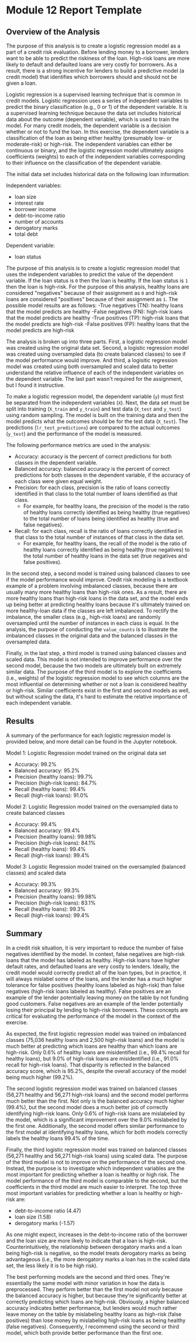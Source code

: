 # Module 12 Report Template

## Overview of the Analysis

The purpose of this analysis is to create a logistic regression model as a part of a credit risk evaluation.  Before lending money to a borrower, lenders want to be able to predict the riskiness of the loan.  High-risk loans are more likely to default and defaulted loans are very costly for borrowers.  As a result, there is a strong incentive for lenders to build a predictive model (a credit model) that identifies which borrowers should and should not be given a loan.

Logistic regression is a supervised learning technique that is common in credit models.  Logistic regression uses a series of independent variables to predict the binary classification (e.g., 0 or 1) of the dependent variable.  It is a supervised learning technique because the data set includes historical data about the outcome (dependent variable), which is used to train the model.  For many credit models, the dependent variable is a decision whether or not to fund the loan.  In this exercise, the dependent variable is a classification of the loan as being either healthy (presumably low- or moderate-risk) or high-risk.  The independent variables can either be continuous or binary, and the logistic regression model ultimately assigns coefficients (weights) to each of the independent variables corresponding to their influence on the classification of the dependent variable.

The initial data set includes historical data on the following loan information:

  Independent variables:
  - loan size
  - interest rate
  - borrower income
  - debt-to-income ratio
  - number of accounts
  - derogatory marks
  - total debt

  Dependent variable:
  - loan status

The purpose of this analysis is to create a logistic regression model that uses the independent variables to predict the value of the dependent variable.  If the loan status is `0` then the loan is healthy.  If the loan status is `1` then the loan is high-risk.  For the purpose of this analysis, healthy loans are considered "negatives" because of their assignment as `0` and high-risk loans are considered "positives" because of their assignment as `1`.  The possible model results are as follows:
-True negatives (TN): healthy loans that the model predicts are healthy
-False negatives (FN): high-risk loans that the model predicts are healthy
-True positives (TP): high-risk loans that the model predicts are high-risk
-False positives (FP): healthy loans that the model predicts are high-risk

The analysis is broken up into three parts.  First, a logistic regression model was created using the original data set.  Second, a logistic regression model was created using oversampled data (to create balanced classes) to see if the model performance would improve.  And third, a logisitic regression model was created using both oversampled and scaled data to better understand the relative influence of each of the independent variables on the dependent variable.  The last part wasn't required for the assignment, but I found it instructive.

To make a logistic regression model, the dependent variable (`y`) must first be separated from the independent variables (`X`).  Next, the data set must be split into training (`X_train` and `y_train`) and test data (`X_test` and `y_test`) using random sampling.  The model is built on the training data and then the model predicts what the outcomes should be for the test data (`X_test`).  The predictions (`lr_test_predictions`) are compared to the actual outcomes (`y_test`) and the performance of the model is measured.

The following performance metrics are used in the analysis:
- Accuracy: accuracy is the percent of correct predictions for both classes in the dependent variable.
- Balanced accuracy: balanced accuracy is the percent of correct predictions for both classes in the dependent variable, if the accuracy of each class were given equal weight.
- Precision: for each class, precision is the ratio of loans correctly identified in that class to the total number of loans identified as that class.
  - For example, for healthy loans, the precision of the model is the ratio of healthy loans correctly identified as being healthy (true negatives) to the total number of loans being identified as healthy (true and false negatives).
- Recall: for each class, recall is the ratio of loans correctly identified in that class to the total number of instances of that class in the data set.
  - For example, for healthy loans, the recall of the model is the ratio of healthy loans correctly identified as being healthy (true negatives) to the total number of healthy loans in the data set (true negatives and false positives).

In the second step, a second model is trained using balanced classes to see if the model performance would improve.  Credit risk modeling is a textbook example of a problem involving imbalanced classes, because there are usually many more healthy loans than high-risk ones.  As a result, there are more healthy loans than high-risk loans in the data set, and the model ends up being better at predicting healthy loans because it's ultimately trained on more healthy-loan data if the classes are left imbalanced.  To rectify the imbalance, the smaller class (e.g., high-risk loans) are randomly oversampled until the number of instances in each class is equal.  In the analysis, the purpose of conducting the `value_counts` is to illustrate the imbalanced classes in the original data and the balanced classes in the oversampled data.

Finally, in the last step, a third model is trained using balanced classes and scaled data.  This model is not intended to improve performance over the second model, because the two models are ultimately built on extremely similar data.  The purpose of the third model is to explore the coefficients (i.e., weights) of the logistic regression model to see which columns are the most influential on determining whether or not a loan is considered healthy or high-risk.  Similar coefficients exist in the first and second models as well, but without scaling the data, it's hard to estimate the relative importance of each independent variable.

## Results

A summary of the performance for each logistic regression model is provided below, and more detail can be found in the Jupyter notebook.

Model 1: Logistic Regression model trained on the original data set
- Accuracy: 99.2%
- Balanced accuracy: 95.2%
- Precision (healthy loans): 99.7%
- Precision (high-risk loans): 84.7%
- Recall (healthy loans): 99.4%
- Recall (high-risk loans): 91.0%

Model 2: Logistic Regression model trained on the oversampled data to create balanced classes
- Accuracy: 99.4%
- Balanced accuracy: 99.4%
- Precision (healthy loans): 99.98%
- Precision (high-risk loans): 84.1%
- Recall (healthy loans): 99.4%
- Recall (high-risk loans): 99.4%

Model 3: Logistic Regression model trained on the oversampled (balanced classes) and scaled data
- Accuracy: 99.3%
- Balanced accuracy: 99.3%
- Precision (healthy loans): 99.98%
- Precision (high-risk loans): 83.1%
- Recall (healthy loans): 99.3%
- Recall (high-risk loans): 99.4%

## Summary

In a credit risk situation, it is very important to reduce the number of false negatives identified by the model.  In context, false negatives are high-risk loans that the model has labeled as healthy.  High-risk loans have higher default rates, and defaulted loans are very costly to lenders.  Ideally, the credit model would correctly predict all of the loan types, but in practice, it will always mislabel some of the loans, and the lender has a much higher tolerance for false positives (healthy loans labeled as high-risk) than false negatives (high-risk loans labeled as healthy).  False positives are an example of the lender potentially leaving money on the table by not funding good customers.  False negatives are an example of the lender potentially losing their principal by lending to high-risk borrowers.  These concepts are critical for evaluating the performance of the model in the context of the exercise.

As expected, the first logistic regression model was trained on imbalanced classes (75,036 healthy loans and 2,500 high-risk loans) and the model is much better at predicting which loans are healthy than which loans are high-risk.  Only 0.6% of healthy loans are misidentified (i.e., 99.4% recall for healthy loans), but 9.0% of high-risk loans are misidentified (i.e., 91.0% recall for high-risk loans).  That disparity is reflected in the balanced accuracy score, which is 95.2%, despite the overall accuracy of the model being much higher (99.2%).

The second logistic regression model was trained on balanced classes (56,271 healthy and 56,271 high-risk loans) and the second model performs much better than the first.  Not only is the balanced accuracy much higher (99.4%), but the second model does a much better job of correctly identifying high-risk loans.  Only 0.6% of high-risk loans are mislabeled by the model, which is a significant improvement over the 9.0% mislabeled by the first one.  Additionally, the second model offers similar performance to the first model at identifying healthy loans, which for both models correctly labels the healthy loans 99.4% of the time.

Finally, the third logistic regression model was trained on balanced classes (56,271 healthy and 56,271 high-risk loans) using scaled data.  The purpose of the third model is not to improve on the performance of the second one.  Instead, the purpose is to investigate which independent variables are the most important for predicting whether a loan is healthy or high risk.  The model performance of the third model is comparable to the second, but the coefficients in the third model are much easier to interpret.  The top three most important variables for predicting whether a loan is healthy or high-risk are:
- debt-to-income ratio (4.47)
- loan size (1.58)
- derogatory marks (-1.57)

As one might expect, increases in the debt-to-income ratio of the borrower and the loan size are more likely to indicate that a loan is high-risk.  Counterintuitively, the relationship between derogatory marks and a loan being high-risk is negative, so the model treats derogatory marks as being advantageous (i.e., the more derogatory marks a loan has in the scaled data set, the less likely it is to be high risk).

The best performing models are the second and third ones.  They're essentially the same model with minor variation in how the data is preprocessed.  They perform better than the first model not only because the balanced accuracy is higher, but because they're significantly better at correctly predicting which loans are high-risk.  Obviously, a higher balanced accuracy indicates better performance, but lenders would much rather leave money on the table by mislabeling healthy loans as high-risk (false positives) than lose money by mislabeling high-risk loans as being healthy (false negatives).  Consequently, I recommend using the second or third model, which both provide better performance than the first one.